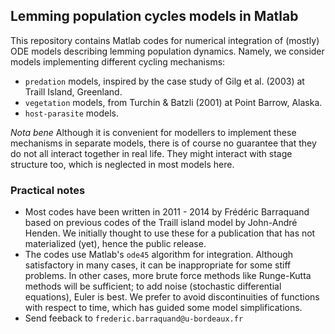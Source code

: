 ## Lemming population cycles models in Matlab

This repository contains Matlab codes for numerical integration of (mostly) ODE models describing lemming population dynamics. Namely, we consider models implementing different cycling mechanisms: 

- ``predation`` models, inspired by the case study of Gilg et al. (2003) at Traill Island, Greenland. 
- ``vegetation`` models, from Turchin & Batzli (2001) at Point Barrow, Alaska. 
- ``host-parasite`` models. 

*Nota bene* Although it is convenient for modellers to implement these mechanisms in separate models, there is of course no guarantee that they do not all interact together in real life. They might interact with stage structure too, which is neglected in most models here. 

### Practical notes 

- Most codes have been written in 2011 - 2014 by Frédéric Barraquand based on previous codes of the Traill island model by John-André Henden. We initially thought to use these for a publication that has not materialized (yet), hence the public release. 
- The codes use Matlab's ``ode45`` algorithm for integration. Although satisfactory in many cases, it can be inappropriate for some stiff problems. In other cases, more brute force methods like Runge-Kutta methods will be sufficient; to add noise (stochastic differential equations), Euler is best. We prefer to avoid discontinuities of functions with respect to time, which has guided some model simplifications.
- Send feeback to ``frederic.barraquand@u-bordeaux.fr`` 




